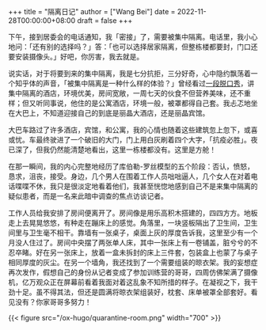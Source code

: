 +++
title = "隔离日记"
author = ["Wang Bei"]
date = 2022-11-28T00:00:00+08:00
draft = false
+++

下午，接到居委会的电话通知，我「密接」了，需要被集中隔离。电话里，我小心地问：「还有别的选择吗？」答：「也可以选择居家隔离，但整栋楼都要封，门口还要安装摄像头。」好吧，你厉害，我去就是。

说实话，对于将要到来的集中隔离，我是七分抗拒，三分好奇，心中隐约飘荡着一个知乎体的声音，「被集中隔离是一种什么样的体验？」曾经看过[一段脱口秀](https://www.bilibili.com/video/BV1af4y1o7nf/?vd_source=f3b525bf4b506a83d78276ba3a751379)，讲集中隔离的酒店，环境优美，房间宽敞，一周七天的伙食不但营养美味，还不重样；但又听同事说，他住的是公寓酒店，环境一般，被罩都得自己套。我忐忑地坐在大巴上，不知道迎接自己的到底是丽晶大酒店，还是丽晶宾馆。

大巴车路过了许多酒店，宾馆，和公寓，我的心情也随着这些建筑忽上忽下，或喜或忧。车最终驶进了一个破旧的大门，门上用白灰刷着四个大字，「抗疫必胜」。夜已深了，但我仍然能清楚地看出，这里一栋楼都没有。这里是方舱！

在那一瞬间，我的内心完整地经历了库伯勒-罗丝模型的五个阶段：否认，愤怒，恳求，沮丧，接受。身边，几个男人在围着工作人员咄咄逼人，几个女人在对着电话喋喋不休，我只是很淡定地看着他们，我甚至恍惚地感到自己不是来集中隔离的疑似患者，而是一名来此暗中调查的焦点访谈记者。

工作人员给我安排了房间便离开了。房间像是用乐高积木搭建的，四四方方。地板走上去晃晃悠悠，有种走在蹦床上的感觉。角落里，一块竖板隔出了卫生间，卫生间里与卫生毫不相干。靠墙有一张桌子，桌面上灰的厚度告诉我，这里至少有一个月没人住过了。房间中央摆了两张单人床，其中一张床上有一卷铺盖，脏兮兮的不忍卒睹。好在另一张床上，放着一盒未拆封的床上三件套，包装盒上也蒙了与桌子相同厚度的灰尘。在另一个墙角，我还找到了一个需要组装的晾衣架。我的妄想症再次发作，假想自己的身份从记者变成了参加训练营的哥哥，四周仿佛架满了摄像机，亿万观众正在屏幕前看着我面对着这乱象不知所措的样子。在凝视之下，我干劲十足。虽不得其法，但还是圆满将晾衣架组装好，枕套、床单被罩全部套好。看见没有？你家哥哥多努力！

{{< figure src="/ox-hugo/quarantine-room.png" width="700" >}}
